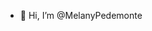 - 👋 Hi, I’m @MelanyPedemonte

<!---
MelanyPedemonte/MelanyPedemonte is a ✨ special ✨ repository because its `README.md` (this file) appears on your GitHub profile.
You can click the Preview link to take a look at your changes.
--->
